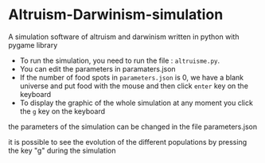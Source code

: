 # Altruism-Darwinism-simulation
A simulation software of altruism and darwinism written in python with pygame library


- To run the simulation, you need to run the file : `altruisme.py`.
- You can edit the parameters in paramaters.json
- If the number of food spots in `parameters.json` is 0, we have a blank universe and put food with the mouse and then click `enter` key on the keyboard
- To display the graphic of the whole simulation at any moment you click the `g` key on the keyboard




the parameters of the simulation can be changed in the file parameters.json

it is possible to see the evolution of the different populations by pressing the key "g" during the simulation
